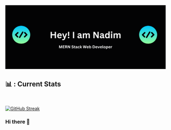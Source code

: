 <img src="image/banner.png" class="rounded-banner">

## :bar_chart: : Current Stats

<br />
<p align="center">

<a href="https://git.io/streak-stats"><img src="https://streak-stats.demolab.com?user=Md-Nadim-Mir&theme=github-dark" alt="GitHub Streak" /></a>

</p>

### Hi there 👋

<!--
**Md-Nadim-Mir/Md-Nadim-Mir** is a ✨ _special_ ✨ repository because its `README.md` (this file) appears on your GitHub profile.

Here are some ideas to get you started:

- 🔭 I’m currently working on ...
- 🌱 I’m currently learning ...
- 👯 I’m looking to collaborate on ...
- 🤔 I’m looking for help with ...
- 💬 Ask me about ...
- 📫 How to reach me: ...
- 😄 Pronouns: ...
- ⚡ Fun fact: ...
-->
